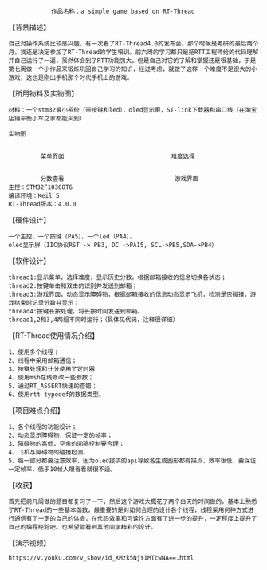 				作品名称：a simple game based on RT-Thread

【背景描述】
    
    自己对操作系统比较感兴趣，有一次看了RT-Thread4.0的发布会。那个时候是考研的最后两个月，我还是决定参加了RT-Thread的学生培训。前六周的学习都只是把RTT工程师给的代码理解并自己运行了一遍，虽然体会到了RTT功能强大，但是自己对它的了解和掌握还是很基础，于是第七周做一个小作品来锻炼巩固自己学习的知识，经过考虑，就做了这样一个难度不是很大的小游戏，这也是刚出手机那个时代手机上的游戏。

【所用物料及实物图】
    
    材料：一个stm32最小系统（带按键和led），oled显示屏，ST-link下载器和串口线（在淘宝店铺平衡小车之家都能买到）
    
    实物图：
 
			 
			 菜单界面							   难度选择
 
			 
			 分数查看								游戏界面
    主控：STM32F103C8T6		
    编译环境：Keil 5		
    RT-Thread版本：4.0.0

【硬件设计】
   
    一个主控，一个按键（PA5），一个led（PA4），
    oled显示屏（IIC协议RST -> PB3, DC ->PA15, SCL->PB5,SDA->PB4）

【软件设计】
    
    thread1:显示菜单，选择难度，显示历史分数。根据邮箱接收的信息切换各状态；
    thread2:按键单击和双击的识别并发送到邮箱；
    thread3:游戏界面，动态显示障碍物，根据邮箱接收的信息动态显示飞机，检测是否碰撞，游戏结束时记录分数并显示；
    thread4:按键长按处理，将长按时间发送到邮箱。
    thread1,2和3,4两组不同时运行；（具体见代码，注释很详细）
    
【RT-Thread使用情况介绍】
    
    1、使用多个线程；
    2、线程中采用邮箱通信；
    3、按键处理和计分使用了定时器
    4、使用msh在线修改一些参数；
    5、通过RT_ASSERT快速的查错；
    6、使用rtt typedef的数据类型。
    
【项目难点介绍】
    
    1、各个线程的功能设计；
    2、动态显示障碍物，保证一定的帧率；
    3、障碍物的高低，空余的间隔控制要合理；
    4、飞机与障碍物的碰撞检测。
    5、每一部分都要注意效率，因为oled提供的api导致各生成图形都得描点，效率很低，要保证一定帧率，低于10帧人眼看着就很不适。
    
【收获】
    
    首先把前几周做的题目都复习了一下，然后这个游戏大概花了两个白天的时间做的，基本上熟悉了RT-Thread的一些基本函数，最重要的是对如何合理的设计各个线程，线程采用何种方式进行通信有了一定的自己的体会，在代码效率和可读性方面有了进一步的提升，一定程度上提升了自己的编程经验吧。也希望能看到其他同学精彩的设计。
    
【演示视频】
    
    https://v.youku.com/v_show/id_XMzk5NjY1MTcwNA==.html
